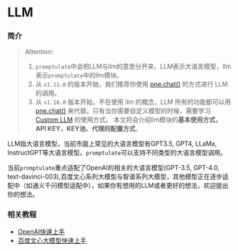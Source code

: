 # LLM

### 简介

> Attention:
> 1. `promptulate`中会把LLM与llm的意思分开来，LLM表示大语言模型，llm表示`promptulate`中的llm模块。
> 2. 从 `v1.11.0` 的版本开始，我们推荐你使用 [pne.chat()](use_cases/chat_usage.md#chat) 的方式进行 LLM 的调用。
> 3. 从 `v1.16.0` 版本开始，不在使用 llm 的概念，LLM 所有的功能都可以用 [pne.chat()](use_cases/chat_usage.md#chat) 来代替。只有当你需要自定义模型的时候，需要学习 [Custom LLM](modules/llm/custom_llm.md#custom-llm) 的使用方式。
本文将会介绍llm模块的**基本使用方式，API KEY、KEY池、代理的配置方式**。

LLM指大语言模型，当前市面上常见的大语言模型有GPT3.5, GPT4, LLaMa, InstructGPT等大语言模型。`promptulate`可以支持不同类型的大语言模型调用。

当前`promptulate`重点适配了OpenAI的相关的大语言模型(GPT-3.5, GPT-4.0, text-davinci-003),百度文心系列大模型与智谱系列大模型，其他模型正在逐步适配中（如通义千问模型适配中），如果你有想用的LLM或者更好的想法，欢迎提出你的想法。


### 相关教程

- [OpenAI快速上手](modules/llm/openai.md#openai)
- [百度文心大模型快速上手](modules/llm/erniebot.md#百度文心erniebot)
